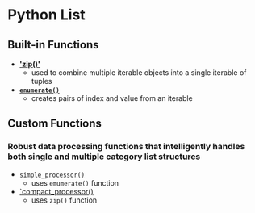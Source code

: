 # Python List


## Built-in Functions
- **['zip()'](./zip_func.py)**
    - used to combine multiple iterable objects into a single iterable of tuples
- **[`enumerate()`](./functions/enumerate_func.py)**
    - creates pairs of index and value from an iterable


## Custom Functions

### Robust data processing functions that intelligently handles both single and multiple category list structures
- [`simple_processor()`](./processListStructure/README.md)
    - uses `emumerate()` function
- [`compact_processor()](./processListStructure/compactProcessor.py)
    - uses `zip()` function 